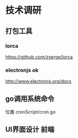 # 技术调研

## 打包工具

### lorca 

https://github.com/zserge/lorca

### electronjs  ok

http://www.electronjs.org/docs

## go调用系统命令

位置 cronScript/cron.go

## UI界面设计 前端







